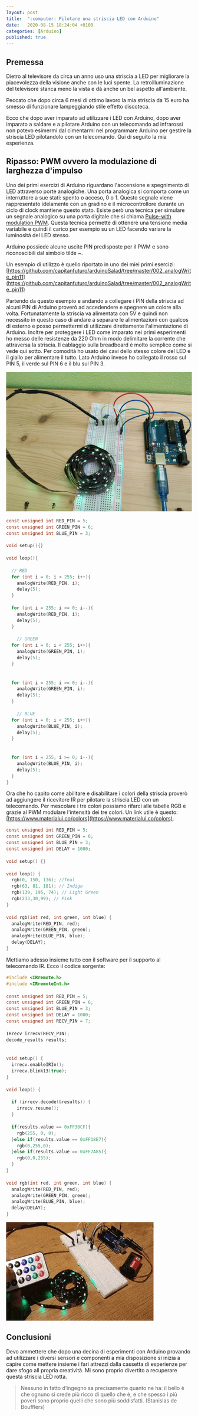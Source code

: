 ```yaml
---
layout: post
title:  ":computer: Pilotare una striscia LED con Arduino"
date:   2020-08-15 18:24:04 +0100
categories: [Arduino]
published: true
---
```

## Premessa
Dietro al televisore da circa un anno uso una striscia a LED per migliorare la piacevolezza della visione anche con le luci spente. La retroilluminazione del televisore stanca meno la vista e dà anche un bel aspetto all'ambiente.

Peccato che dopo circa 6 mesi di ottimo lavoro la mia striscia da 15 euro ha smesso di funzionare lampeggiando stile effetto discoteca.

Ecco che dopo aver imparato ad utilizzare i LED con Arduino, dopo aver imparato a saldare e a pilotare Arduino con un telecomando ad infrarossi non potevo esimermi dal cimentarmi nel programmare Arduino per gestire la striscia LED pilotandolo con un telecomando. Qui di seguito la mia esperienza.

## Ripasso: PWM ovvero la modulazione di larghezza d'impulso

Uno dei primi esercizi di Arduino riguardano l'accensione e spegnimento di LED attraverso porte analogiche.
Una porta analogica si comporta come un interruttore a sue stati: spento o acceso, 0 o 1. Questo segnale viene rappresentato idelamente con un gradino e il microcontrollore durante un ciclo di clock mantiene questo stato. Esiste però una tecnica per simulare un segnale analogico su una porta digitale che si chiama [Pulse-with modulation PWM](https://it.wikipedia.org/wiki/Pulse-width_modulation).
Questa tecnica permette di ottenere una tensione media variabile e quindi il carico per esempio su un LED facendo variare la luminosità del LED stesso.

Arduino possiede alcune uscite PIN predisposte per il PWM e sono riconoscibili dal simbolo tilde ~.

Un esempio di utilizzo è quello riportato in uno dei miei primi esercizi: [https://github.com/capitanfuturo/arduinoSalad/tree/master/002_analogWrite_pin11](https://github.com/capitanfuturo/arduinoSalad/tree/master/002_analogWrite_pin11)

Partendo da questo esempio e andando a collegare i PIN della striscia ad alcuni PIN di Arduino proverò ad accedendere e spegnere un colore alla volta.
Fortunatamente la striscia va alimentata con 5V e quindi non necessito in questo caso di andare a separare le alimentazioni con qualcos di esterno e posso permettermi di utilizzare direttamente l'alimentazione di Arduino. Inoltre per proteggere i LED come imparato nei primi esperimenti ho messo delle resistenze da 220 Ohm in modo delimitare la corrente che attraversa la striscia. Il cablaggio sulla breadboard è molto semplice come si vede qui sotto. Per comodità ho usato dei cavi dello stesso colore del LED e il giallo per alimentare il tutto. Lato Arduino invece ho collegato il rosso sul PIN 5, il verde sul PIN 6 e il blu sul PIN 3.

![striscia.jpg](/assets/2020-08-15/striscia.jpg)

~~~c
const unsigned int RED_PIN = 5;
const unsigned int GREEN_PIN = 6;
const unsigned int BLUE_PIN = 3;

void setup(){}

void loop(){

  // RED
  for (int i = 0; i < 255; i++){
    analogWrite(RED_PIN, i);
    delay(5);
  }

  for (int i = 255; i >= 0; i--){
    analogWrite(RED_PIN, i);
    delay(5);
  }

    // GREEN
  for (int i = 0; i < 255; i++){
    analogWrite(GREEN_PIN, i);
    delay(5);
  }


  for (int i = 255; i >= 0; i--){
    analogWrite(GREEN_PIN, i);
    delay(5);
  }

    // BLUE
  for (int i = 0; i < 255; i++){
    analogWrite(BLUE_PIN, i);
    delay(5);
  }


  for (int i = 255; i >= 0; i--){
    analogWrite(BLUE_PIN, i);
    delay(5);
  }
}
~~~

Ora che ho capito come abilitare e disabilitare i colori della striscia proverò ad aggiungere il ricevitore IR per pilotare la striscia LED con un telecomando.
Per mescolare i tre colori possiamo rifarci alle tabelle RGB e grazie al PWM modulare l'intensità dei tre colori.
Un link utile è questo: [https://www.materialui.co/colors](https://www.materialui.co/colors).

~~~c
const unsigned int RED_PIN = 5;
const unsigned int GREEN_PIN = 6;
const unsigned int BLUE_PIN = 3;
const unsigned int DELAY = 1000;

void setup() {}

void loop() {
  rgb(0, 150, 136); //Teal
  rgb(63, 81, 181); // Indigo
  rgb(139, 195, 74); // Light Green
  rgb(233,30,99); // Pink
}

void rgb(int red, int green, int blue) {
  analogWrite(RED_PIN, red);
  analogWrite(GREEN_PIN, green);
  analogWrite(BLUE_PIN, blue);
  delay(DELAY);
}
~~~

Mettiamo adesso insieme tutto con il software per il supporto al telecomando IR. Ecco il codice sorgente:

~~~c
#include <IRremote.h>
#include <IRremoteInt.h>

const unsigned int RED_PIN = 5;
const unsigned int GREEN_PIN = 6;
const unsigned int BLUE_PIN = 3;
const unsigned int DELAY = 1000;
const unsigned int RECV_PIN = 7;

IRrecv irrecv(RECV_PIN);
decode_results results;


void setup() {
  irrecv.enableIRIn();
  irrecv.blink13(true);
}

void loop() {
  
  if (irrecv.decode(&results)) {
    irrecv.resume();
  }
  
  if(results.value == 0xFF30CF){
    rgb(255, 0, 0);
  }else if(results.value == 0xFF18E7){
    rgb(0,255,0);
  }else if(results.value == 0xFF7A85){
    rgb(0,0,255);
  }
}

void rgb(int red, int green, int blue) {
  analogWrite(RED_PIN, red);
  analogWrite(GREEN_PIN, green);
  analogWrite(BLUE_PIN, blue);
  delay(DELAY);
}
~~~

![striscia](/assets/2020-08-15/video.gif)

## Conclusioni

Devo ammettere che dopo una decina di esperimenti con Arduino provando ad utilizzare i diversi sensori e componenti a mia disposizione si inizia a capire come mettere insieme i fari attrezzi dalla cassetta di esperienze per dare sfogo all propria creatività.
Mi sono proprio divertito a recuperare questa striscia LED rotta.

> Nessuno in fatto d’ingegno sa precisamente quanto ne ha: il bello è che ognuno si crede più ricco di quello che è, e che spesso i più poveri sono proprio quelli che sono più soddisfatti. (Stanislas de Boufflers)

